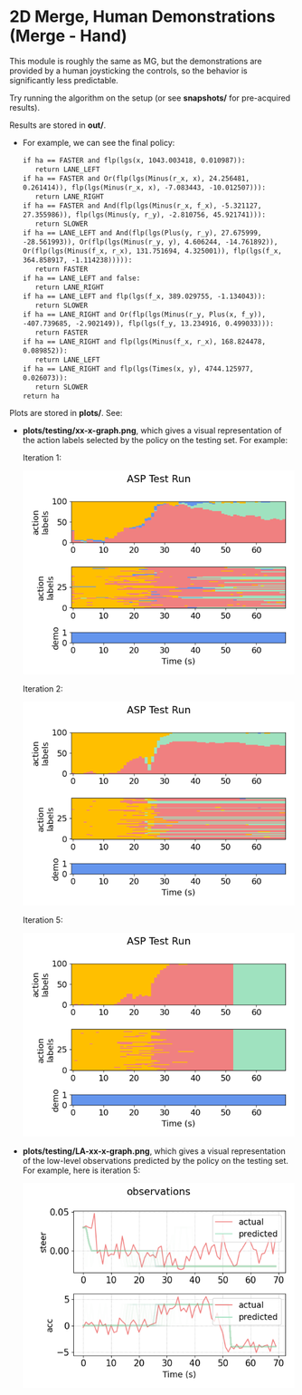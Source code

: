 # 2D Merge, Human Demonstrations (Merge - Hand)
This module is roughly the same as MG, but the demonstrations are provided by a human joysticking the controls, so the behavior is significantly less predictable.

Try running the algorithm on the setup (or see **snapshots/** for pre-acquired results).

Results are stored in **out/**. 
- For example, we can see the final policy:
    ```
   if ha == FASTER and flp(lgs(x, 1043.003418, 0.010987)):
       return LANE_LEFT
   if ha == FASTER and Or(flp(lgs(Minus(r_x, x), 24.256481, 0.261414)), flp(lgs(Minus(r_x, x), -7.083443, -10.012507))):
       return LANE_RIGHT
   if ha == FASTER and And(flp(lgs(Minus(r_x, f_x), -5.321127, 27.355986)), flp(lgs(Minus(y, r_y), -2.810756, 45.921741))):
       return SLOWER
   if ha == LANE_LEFT and And(flp(lgs(Plus(y, r_y), 27.675999, -28.561993)), Or(flp(lgs(Minus(r_y, y), 4.606244, -14.761892)), Or(flp(lgs(Minus(f_x, r_x), 131.751694, 4.325001)), flp(lgs(f_x, 364.858917, -1.114238))))):
       return FASTER
   if ha == LANE_LEFT and false:
       return LANE_RIGHT
   if ha == LANE_LEFT and flp(lgs(f_x, 389.029755, -1.134043)):
       return SLOWER
   if ha == LANE_RIGHT and Or(flp(lgs(Minus(r_y, Plus(x, f_y)), -407.739685, -2.902149)), flp(lgs(f_y, 13.234916, 0.499033))):
       return FASTER
   if ha == LANE_RIGHT and flp(lgs(Minus(f_x, r_x), 168.824478, 0.089852)):
       return LANE_LEFT
   if ha == LANE_RIGHT and flp(lgs(Times(x, y), 4744.125977, 0.026073)):
       return SLOWER
   return ha
    ```

Plots are stored in **plots/**. See:
- **plots/testing/xx-x-graph.png**, which gives a visual representation of the action labels selected by the policy on the testing set. For example:

    Iteration 1:

    ![](../assets/MG_H_plots/1-2-graph.png)

    Iteration 2:

    ![](../assets/MG_H_plots/2-2-graph.png)

    Iteration 5:

    ![](../assets/MG_H_plots/5-2-graph.png)
    
- **plots/testing/LA-xx-x-graph.png**, which gives a visual representation of the low-level observations predicted by the policy on the testing set. For example, here is iteration 5:

    ![](../assets/MG_H_plots/LA-5-2-graph.png)

